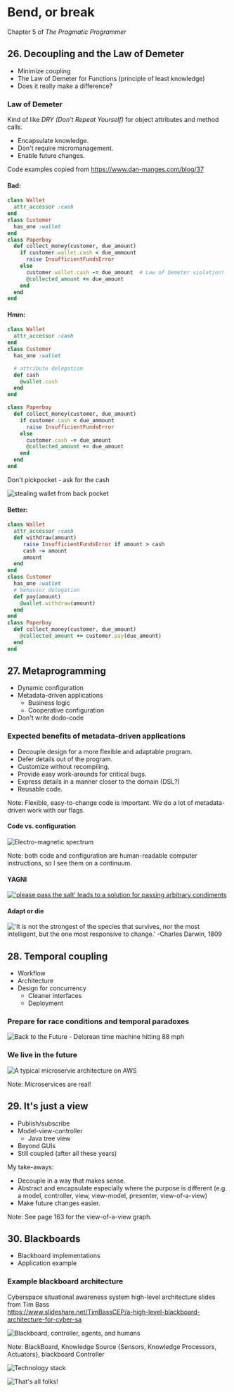 # Bend, or break

Chapter 5 of _The Pragmatic Programmer_



## 26. Decoupling and the Law of Demeter
 - Minimize coupling
 - The Law of Demeter for Functions (principle of least knowledge)
 - Does it really make a difference?


### Law of Demeter

Kind of like _DRY (Don't Repeat Yourself)_ for object attributes and method calls.

 - Encapsulate knowledge.
 - Don't require micromanagement.
 - Enable future changes.

<span class="footnote">Code examples copied from https://www.dan-manges.com/blog/37</span>


#### Bad:

```Ruby
class Wallet
  attr_accessor :cash
end
class Customer
  has_one :wallet
end
class Paperboy
  def collect_money(customer, due_amount)
    if customer.wallet.cash < due_ammount
      raise InsufficientFundsError
    else
      customer.wallet.cash -= due_amount  # Law of Demeter violation!
      @collected_amount += due_amount
    end
  end
end
```


#### Hmm:

```Ruby
class Wallet
  attr_accessor :cash
end
class Customer
  has_one :wallet

  # attribute delegation
  def cash
    @wallet.cash
  end
end

class Paperboy
  def collect_money(customer, due_amount)
    if customer.cash < due_ammount
      raise InsufficientFundsError
    else
      customer.cash -= due_amount
      @collected_amount += due_amount
    end
  end
end
```


Don't pickpocket - ask for the cash

![stealing wallet from back pocket](https://media.giphy.com/media/7oSD3f9zkP4g8/giphy.gif)


#### Better:

```Ruby
class Wallet
  attr_accessor :cash
  def withdraw(amount)
     raise InsufficientFundsError if amount > cash
     cash -= amount
     amount
  end
end
class Customer
  has_one :wallet
  # behavior delegation
  def pay(amount)
    @wallet.withdraw(amount)
  end
end
class Paperboy
  def collect_money(customer, due_amount)
    @collected_amount += customer.pay(due_amount)
  end
end
```



## 27. Metaprogramming
 - Dynamic configuration
 - Metadata-driven applications
   - Business logic
   - Cooperative configuration
 - Don't write dodo-code


### Expected benefits of metadata-driven applications

 - Decouple design for a more flexible and adaptable program.
 - Defer details out of the program.
 - <span class="fragment zoom-in highlight-current-red">Customize without recompiling.</span>
 - Provide easy work-arounds for critical bugs.
 - Express details in a manner closer to the domain (DSL?)
 - Reusable code.
 
Note: Flexible, easy-to-change code is important. We do a lot of metadata-driven work with our flags.


#### Code vs. configuration

![Electro-magnetic spectrum](https://ka-perseus-images.s3.amazonaws.com/1f69f2373d9136ed9a061a3a1b64cbffe3abc9b2.png)

Note: both code and configuration are human-readable computer instructions, so I see them on a continuum.


#### YAGNI

[!['please pass the salt' leads to a solution for passing arbitrary condiments](https://imgs.xkcd.com/comics/the_general_problem.png)](https://www.xkcd.com/974/)


#### Adapt or die

!['It is not the strongest of the species that survives, nor the most intelligent, but the one most responsive to change.' -Charles Darwin, 1809](http://www.adamyounggolf.com/wp-content/uploads/2015/11/charles-darwin-survival-of-the-fittest11.jpg)



## 28. Temporal coupling
 - Workflow
 - Architecture
 - Design for concurrency
   - Cleaner interfaces
   - Deployment


### Prepare for race conditions and temporal paradoxes

![Back to the Future - Delorean time machine hitting 88 mph](https://media.giphy.com/media/7TZvWKVkm0xXi/giphy.gif)


### We live in the future

![A typical microservie architecture on AWS](https://image.slidesharecdn.com/microservicesarchitecturesonawsfinal-161012055233/95/microservices-architectures-on-amazon-web-services-13-638.jpg?cb=1476251613)

Note: Microservices are real!



## 29. It's just a view
 - Publish/subscribe
 - Model-view-controller
   - Java tree view
 - Beyond GUIs
 - Still coupled (after all these years)


My take-aways:
 - Decouple in a way that makes sense.
 - Abstract and encapsulate especially where the purpose is different (e.g. a model, controller, view, view-model, presenter, view-of-a-view)
 - Make future changes easier.

Note: See page 163 for the view-of-a-view graph.



## 30. Blackboards
 - Blackboard implementations
 - Application example


### Example blackboard architecture

<span class="footnote">Cyberspace situational awareness system high-level architecture slides from Tim Bass<br /> https://www.slideshare.net/TimBassCEP/a-high-level-blackboard-architecture-for-cyber-sa</span>


![Blackboard, controller, agents, and humans](https://image.slidesharecdn.com/blackboardprototypebass02-170507140432/95/a-high-level-blackboard-architecture-for-cyber-sa-9-638.jpg?cb=1494165908)

Note: BlackBoard, Knowledge Source {Sensors, Knowledge Processors, Actuators}, blackboard Controller


![Technology stack](https://image.slidesharecdn.com/blackboardprototypebass02-170507140432/95/a-high-level-blackboard-architecture-for-cyber-sa-10-638.jpg?cb=1494165908)



![That's all folks!](https://media.giphy.com/media/mR3dXKpI6P8CA/giphy.gif)
